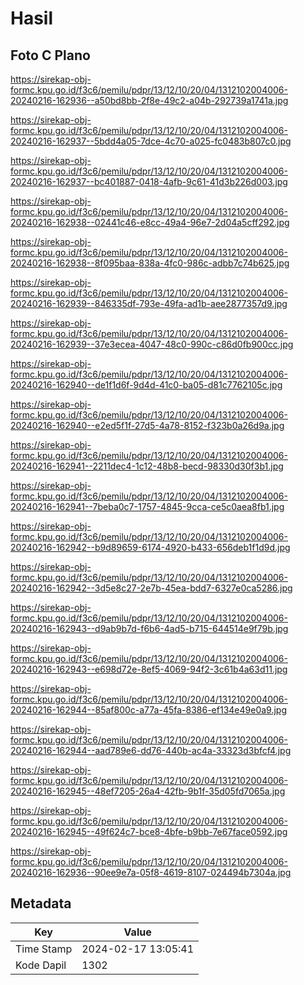 # Hasil

## Foto C Plano

https://sirekap-obj-formc.kpu.go.id/f3c6/pemilu/pdpr/13/12/10/20/04/1312102004006-20240216-162936--a50bd8bb-2f8e-49c2-a04b-292739a1741a.jpg

https://sirekap-obj-formc.kpu.go.id/f3c6/pemilu/pdpr/13/12/10/20/04/1312102004006-20240216-162937--5bdd4a05-7dce-4c70-a025-fc0483b807c0.jpg

https://sirekap-obj-formc.kpu.go.id/f3c6/pemilu/pdpr/13/12/10/20/04/1312102004006-20240216-162937--bc401887-0418-4afb-9c61-41d3b226d003.jpg

https://sirekap-obj-formc.kpu.go.id/f3c6/pemilu/pdpr/13/12/10/20/04/1312102004006-20240216-162938--02441c46-e8cc-49a4-96e7-2d04a5cff292.jpg

https://sirekap-obj-formc.kpu.go.id/f3c6/pemilu/pdpr/13/12/10/20/04/1312102004006-20240216-162938--8f095baa-838a-4fc0-986c-adbb7c74b625.jpg

https://sirekap-obj-formc.kpu.go.id/f3c6/pemilu/pdpr/13/12/10/20/04/1312102004006-20240216-162939--846335df-793e-49fa-ad1b-aee2877357d9.jpg

https://sirekap-obj-formc.kpu.go.id/f3c6/pemilu/pdpr/13/12/10/20/04/1312102004006-20240216-162939--37e3ecea-4047-48c0-990c-c86d0fb900cc.jpg

https://sirekap-obj-formc.kpu.go.id/f3c6/pemilu/pdpr/13/12/10/20/04/1312102004006-20240216-162940--de1f1d6f-9d4d-41c0-ba05-d81c7762105c.jpg

https://sirekap-obj-formc.kpu.go.id/f3c6/pemilu/pdpr/13/12/10/20/04/1312102004006-20240216-162940--e2ed5f1f-27d5-4a78-8152-f323b0a26d9a.jpg

https://sirekap-obj-formc.kpu.go.id/f3c6/pemilu/pdpr/13/12/10/20/04/1312102004006-20240216-162941--2211dec4-1c12-48b8-becd-98330d30f3b1.jpg

https://sirekap-obj-formc.kpu.go.id/f3c6/pemilu/pdpr/13/12/10/20/04/1312102004006-20240216-162941--7beba0c7-1757-4845-9cca-ce5c0aea8fb1.jpg

https://sirekap-obj-formc.kpu.go.id/f3c6/pemilu/pdpr/13/12/10/20/04/1312102004006-20240216-162942--b9d89659-6174-4920-b433-656deb1f1d9d.jpg

https://sirekap-obj-formc.kpu.go.id/f3c6/pemilu/pdpr/13/12/10/20/04/1312102004006-20240216-162942--3d5e8c27-2e7b-45ea-bdd7-6327e0ca5286.jpg

https://sirekap-obj-formc.kpu.go.id/f3c6/pemilu/pdpr/13/12/10/20/04/1312102004006-20240216-162943--d9ab9b7d-f6b6-4ad5-b715-644514e9f79b.jpg

https://sirekap-obj-formc.kpu.go.id/f3c6/pemilu/pdpr/13/12/10/20/04/1312102004006-20240216-162943--e698d72e-8ef5-4069-94f2-3c61b4a63d11.jpg

https://sirekap-obj-formc.kpu.go.id/f3c6/pemilu/pdpr/13/12/10/20/04/1312102004006-20240216-162944--85af800c-a77a-45fa-8386-ef134e49e0a9.jpg

https://sirekap-obj-formc.kpu.go.id/f3c6/pemilu/pdpr/13/12/10/20/04/1312102004006-20240216-162944--aad789e6-dd76-440b-ac4a-33323d3bfcf4.jpg

https://sirekap-obj-formc.kpu.go.id/f3c6/pemilu/pdpr/13/12/10/20/04/1312102004006-20240216-162945--48ef7205-26a4-42fb-9b1f-35d05fd7065a.jpg

https://sirekap-obj-formc.kpu.go.id/f3c6/pemilu/pdpr/13/12/10/20/04/1312102004006-20240216-162945--49f624c7-bce8-4bfe-b9bb-7e67face0592.jpg

https://sirekap-obj-formc.kpu.go.id/f3c6/pemilu/pdpr/13/12/10/20/04/1312102004006-20240216-162936--90ee9e7a-05f8-4619-8107-024494b7304a.jpg


## Metadata

| Key        | Value               |
| ---------- | ------------------- |
| Time Stamp | 2024-02-17 13:05:41 |
| Kode Dapil | 1302                |



